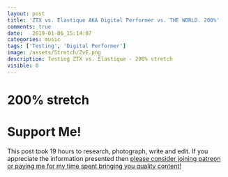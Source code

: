 ```yaml
---
layout: post
title: 'ZTX vs. Elastique AKA Digital Performer vs. THE WORLD. 200%'
comments: true
date:   2019-01-06_15:14:07 
categories: music
tags: ['Testing', 'Digital Performer']
image: /assets/Stretch/ZvE.png
description: Testing ZTX vs. Elastique - 200% stretch
visible: 0
---
```


# 200% stretch

  <script type="text/javascript" src="/admc/comparator.js?v={{ site.time | date:'%s' }}"> </script>
  <link rel="stylesheet" type="text/css" href="/admc/admc.css">
<admc path="/assets/Stretch/200" title="200% stretch">
    <file name="ZTXVox200.aac" />
    <file name="ElastiqueVox200.aac" />
</admc>
<admc path="/assets/Stretch/200" title="200% stretch">
    <file name="ZTXPuke200.aac" />
    <file name="ElastiquePuke200.aac" />
</admc>
<admc path="/assets/Stretch/200" title="200% stretch">
    <file name="ZTXOrch200.aac" />
    <file name="ElastiqueOrch200.aac" />
</admc>
<admc path="/assets/Stretch/200" title="200% stretch">
    <file name="ZTXPop200.aac" />
    <file name="ElastiquePop200.aac" />
</admc>
<admc path="/assets/Stretch/200" title="200% stretch">
    <file name="ZTXAcoustic200.aac" />
    <file name="ElastiqueAcoustic200.aac" />
</admc>
<admc path="/assets/Stretch/200" title="200% stretch">
    <file name="ZTXDrum200.aac" />
    <file name="ElastiqueDrum200.aac" />
</admc>
<admc path="/assets/Stretch/200" title="200% stretch">
    <file name="ZTXBass200.aac" />
    <file name="ElastiqueBass200.aac" />
</admc>
<admc path="/assets/Stretch/200" title="200% stretch">
    <file name="ZTXTrumpet200.aac" />
    <file name="ElastiqueTrumpet200.aac" />
</admc>

# Support Me!

This post took 19 hours to research, photograph, write and edit. If you appreciate the information presented then <a href="/DonateNow/">please consider joining patreon or paying me for my time spent bringing you quality content!</a>






